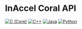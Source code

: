 # InAccel Coral API

[![C (Core)](https://img.shields.io/static/v1?logo=c&color=a8b9cc&label=C%20(Core)&message=2.1&style=for-the-badge)](src/main/c)
[![C++](https://img.shields.io/static/v1?logo=c%2b%2b&color=00599c&label=C%2B%2B&message=2.0.0&style=for-the-badge)](src/main/cpp)
[![Java](https://img.shields.io/static/v1?logo=java&color=007396&label=Java&message=2.0.0&style=for-the-badge)](src/main/java)
[![Python](https://img.shields.io/static/v1?logo=python&color=3776ab&label=Python&message=2.0.0&style=for-the-badge)](src/main/python)
